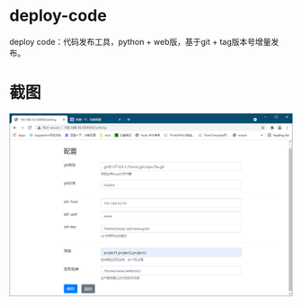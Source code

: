 # deploy-code
deploy code：代码发布工具，python + web版，基于git + tag版本号增量发布。


# 截图
![Image text](https://raw.githubusercontent.com/wshok/deploy-code/main/screenshot/setting.png)
